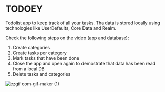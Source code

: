# TODOEY

Todolist app to keep track of all your tasks. Tha data is stored locally using technologies like UserDefaults, Core Data and Realm.

Check the following steps on the video (app and database):

1. Create categories
2. Create tasks per category
3. Mark tasks that have been done
4. Close the app and open again to demostrate that data has been read from a local DB
5. Delete tasks and categories 

![ezgif com-gif-maker (1)](https://user-images.githubusercontent.com/99278919/164068842-db676d99-0961-4aab-90cd-cb83401e87ca.gif)
